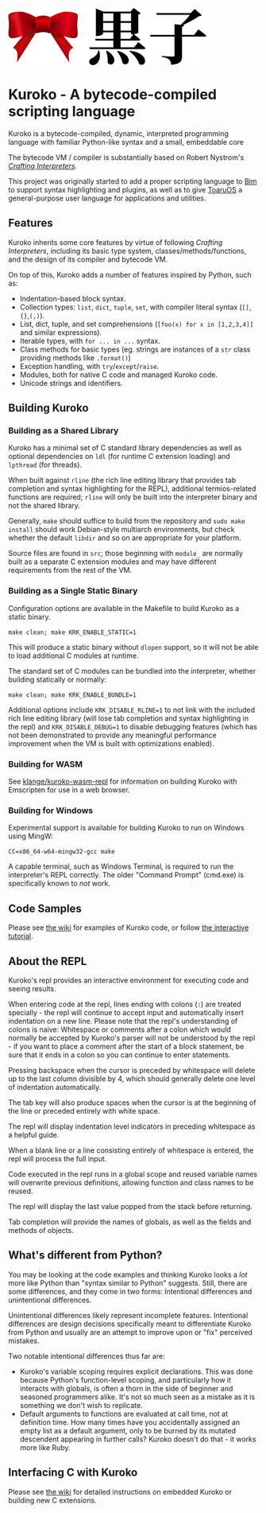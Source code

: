 ![logo](.github/kuroko.png)
# Kuroko - A bytecode-compiled scripting language

Kuroko is a bytecode-compiled, dynamic, interpreted programming language with familiar Python-like syntax and a small, embeddable core

The bytecode VM / compiler is substantially based on Robert Nystrom's [_Crafting Interpreters_](https://craftinginterpreters.com/).

This project was originally started to add a proper scripting language to [Bim](https://github.com/klange/bim) to support syntax highlighting and plugins, as well as to give [ToaruOS](https://github.com/klange/toaruos) a general-purpose user language for applications and utilities.

## Features

Kuroko inherits some core features by virtue of following _Crafting Interpreters_, including its basic type system, classes/methods/functions, and the design of its compiler and bytecode VM.

On top of this, Kuroko adds a number of features inspired by Python, such as:

- Indentation-based block syntax.
- Collection types: `list`, `dict`, `tuple`, `set`, with compiler literal syntax (`[]`,`{}`,`(,)`).
- List, dict, tuple, and set comprehensions (`[foo(x) for x in [1,2,3,4]]` and similar expressions).
- Iterable types, with `for ... in ...` syntax.
- Class methods for basic types (eg. strings are instances of a `str` class providing methods like `.format()`)
- Exception handling, with `try`/`except`/`raise`.
- Modules, both for native C code and managed Kuroko code.
- Unicode strings and identifiers.

## Building Kuroko

### Building as a Shared Library

Kuroko has a minimal set of C standard library dependencies as well as optional dependencies on `ldl` (for runtime C extension loading) and `lpthread` (for threads).

When built against `rline` (the rich line editing library that provides tab completion and syntax highlighting for the REPL), additional termios-related functions are required; `rline` will only be built into the interpreter binary and not the shared library.

Generally, `make` should suffice to build from the repository and `sudo make install` should work Debian-style multiarch environments, but check whether the default `libdir` and so on are appropriate for your platform.

Source files are found in `src`; those beginning with `module_` are normally built as a separate C extension modules and may have different requirements from the rest of the VM.

### Building as a Single Static Binary

Configuration options are available in the Makefile to build Kuroko as a static binary.

    make clean; make KRK_ENABLE_STATIC=1

This will produce a static binary without `dlopen` support, so it will not be able to load additional C modules at runtime.

The standard set of C modules can be bundled into the interpreter, whether building statically or normally:

    make clean; make KRK_ENABLE_BUNDLE=1

Additional options include `KRK_DISABLE_RLINE=1` to not link with the included rich line editing library (will lose tab completion and syntax highlighting in the repl) and `KRK_DISABLE_DEBUG=1` to disable debugging features (which has not been demonstrated to provide any meaningful performance improvement when the VM is built with optimizations enabled).

### Building for WASM

See [klange/kuroko-wasm-repl](https://github.com/klange/kuroko-wasm-repl) for information on building Kuroko with Emscripten for use in a web browser.

### Building for Windows

Experimental support is available for building Kuroko to run on Windows using MingW:

    CC=x86_64-w64-mingw32-gcc make

A capable terminal, such as Windows Terminal, is required to run the interpreter's REPL correctly. The older "Command Prompt" (cmd.exe) is specifically known to _not_ work.

## Code Samples

Please see [the wiki](https://github.com/kuroko-lang/kuroko/wiki/Samples) for examples of Kuroko code, or follow [the interactive tutorial](https://kuroko-lang.github.io/?r=y&c=tutorial%28%29#).

## About the REPL

Kuroko's repl provides an interactive environment for executing code and seeing results.

When entering code at the repl, lines ending with colons (`:`) are treated specially - the repl will continue to accept input and automatically insert indentation on a new line. Please note that the repl's understanding of colons is naive: Whitespace or comments after a colon which would normally be accepted by Kuroko's parser will not be understood by the repl - if you want to place a comment after the start of a block statement, be sure that it ends in a colon so you can continue to enter statements.

Pressing backspace when the cursor is preceded by whitespace will delete up to the last column divisible by 4, which should generally delete one level of indentation automatically.

The tab key will also produce spaces when the cursor is at the beginning of the line or preceded entirely with white space.

The repl will display indentation level indicators in preceding whitespace as a helpful guide.

When a blank line or a line consisting entirely of whitespace is entered, the repl will process the full input.

Code executed in the repl runs in a global scope and reused variable names will overwrite previous definitions, allowing function and class names to be reused.

The repl will display the last value popped from the stack before returning.

Tab completion will provide the names of globals, as well as the fields and methods of objects.

## What's different from Python?

You may be looking at the code examples and thinking Kuroko looks a _lot_ more like Python than "syntax similar to Python" suggests. Still, there are some differences, and they come in two forms: Intentional differences and unintentional differences.

Unintentional differences likely represent incomplete features. Intentional differences are design decisions specifically meant to differentiate Kuroko from Python and usually are an attempt to improve upon or "fix" perceived mistakes.

Two notable intentional differences thus far are:

- Kuroko's variable scoping requires explicit declarations. This was done because Python's function-level scoping, and particularly how it interacts with globals, is often a thorn in the side of beginner and seasoned programmers alike. It's not so much seen as a mistake as it is something we don't wish to replicate.
- Default arguments to functions are evaluated at call time, not at definition time. How many times have you accidentally assigned an empty list as a default argument, only to be burned by its mutated descendent appearing in further calls? Kuroko doesn't do that - it works more like Ruby.

## Interfacing C with Kuroko

Please see [the wiki](https://github.com/kuroko-lang/kuroko/wiki/Embedding) for detailed instructions on embedded Kuroko or building new C extensions.

